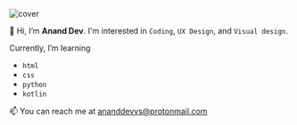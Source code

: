 ![cover](https://user-images.githubusercontent.com/105147479/168462761-fc17d49e-2dcd-4647-ab45-b03a67c634a7.jpg)

👋 Hi, I’m **Anand Dev**. I'm interested in `Coding`, `UX Design`, and `Visual design`.

Currently, I’m learning 
- `html`
- `css`
- `python`
- `kotlin`

📫 You can reach me at ananddevvs@protonmail.com

<!---
devAnandVS/devAnandVS is a ✨ special ✨ repository because its `README.md` (this file) appears on your GitHub profile.
You can click the Preview link to take a look at your changes.
--->
